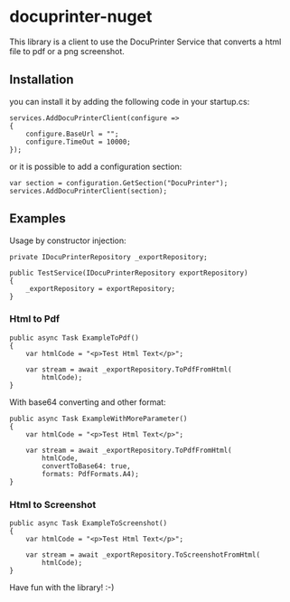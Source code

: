 # docuprinter-nuget

This library is a client to use the DocuPrinter Service that converts a html file to pdf or a png screenshot.

## Installation

you can install it by adding the following code in your startup.cs:


    services.AddDocuPrinterClient(configure =>
    {
        configure.BaseUrl = "";
        configure.TimeOut = 10000;
    });

or it is possible to add a configuration section:

    var section = configuration.GetSection("DocuPrinter");
    services.AddDocuPrinterClient(section);

## Examples

Usage by constructor injection:

    private IDocuPrinterRepository _exportRepository;
    
    public TestService(IDocuPrinterRepository exportRepository)
    {
        _exportRepository = exportRepository;
    }

### Html to Pdf

    public async Task ExampleToPdf()
    {
        var htmlCode = "<p>Test Html Text</p>";

        var stream = await _exportRepository.ToPdfFromHtml(
            htmlCode);
    }

With base64 converting and other format:

    public async Task ExampleWithMoreParameter()
    {
        var htmlCode = "<p>Test Html Text</p>";

        var stream = await _exportRepository.ToPdfFromHtml(
            htmlCode,
            convertToBase64: true,
            formats: PdfFormats.A4);
    }

### Html to Screenshot

    public async Task ExampleToScreenshot()
    {
        var htmlCode = "<p>Test Html Text</p>";

        var stream = await _exportRepository.ToScreenshotFromHtml(
            htmlCode);
    }

Have fun with the library! :-)

